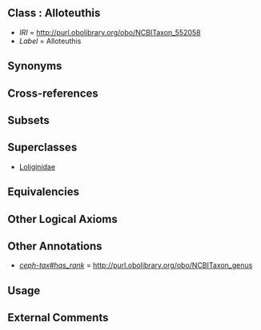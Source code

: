 
## Class : Alloteuthis

 * *IRI* = http://purl.obolibrary.org/obo/NCBITaxon_552058
 * *Label* = Alloteuthis

## Synonyms


## Cross-references


## Subsets


## Superclasses

 * [Loliginidae](../../NCBITaxon/15/NCBITaxon_6615.md)

## Equivalencies


## Other Logical Axioms


## Other Annotations

 * *[ceph-tax#has_rank](../../ceph-tax#has/nk/ceph-tax#has_rank.md)* = http://purl.obolibrary.org/obo/NCBITaxon_genus

## Usage


## External Comments

